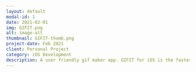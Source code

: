 ```yaml
---
layout: default
modal-id: 1
date: 2021-02-01
img: GIFIT.png
alt: image-alt
thumbnail: GIFIT-thumb.png
project-date: Feb 2021
client: Personal Project
category: iOS Development
description: A user friendly gif maker app. GIFIT for iOS is the fastest, simplest way to gif animations from videos and share across all of your favorite social channels such as iMessage, Whatsapp, Facebook Messenger and more.
---
```

